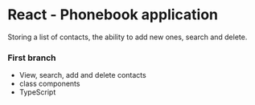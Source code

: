 # React - Phonebook application

Storing a list of contacts, the ability to add new ones, search and delete.

### First branch

- View, search, add and delete contacts
- class components
- TypeScript
